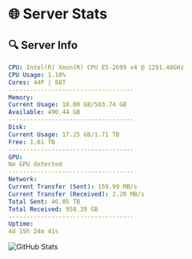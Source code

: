 # 🌐 Server Stats
## 🔍 Server Info
```yaml
CPU: Intel(R) Xeon(R) CPU E5-2699 v4 @ 1291.48GHz
CPU Usage: 1.10%
Cores: 44P | 88T
-----------------------------------
Memory:
Current Usage: 10.00 GB/503.74 GB
Available: 490.44 GB
-----------------------------------
Disk:
Current Usage: 17.25 GB/1.71 TB
Free: 1.61 TB
-----------------------------------
GPU:
No GPU detected
-----------------------------------
Network:
Current Transfer (Sent): 159.99 MB/s
Current Transfer (Received): 2.20 MB/s
Total Sent: 46.05 TB
Total Received: 958.39 GB
-----------------------------------
Uptime:
4d 15h 24m 41s
```
![GitHub Stats](https://img.shields.io/badge/Updated-2025-02-12_14:07:59-blue)